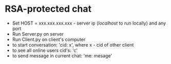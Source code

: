 # RSA-protected chat
- Set HOST = xxx.xxx.xxx.xxx - server ip (*localhost* to run locally) and any port
- Run Server.py on server
- Run Client.py on client's computer
- to start conversation: 'cid: x', where x - cid of other client
- to see all online users cid's: 'c'
- to send message in current chat: 'me: mesage'
